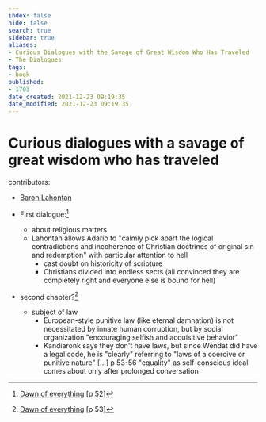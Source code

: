 ```yaml
---
index: false
hide: false
search: true
sidebar: true
aliases:
- Curious Dialogues with the Savage of Great Wisdom Who Has Traveled
- The Dialogues
tags:
- book
published:
- 1703
date_created: 2021-12-23 09:19:35
date_modified: 2021-12-23 09:19:35
---
```


# Curious dialogues with a savage of great wisdom who has traveled

contributors:
- [Baron Lahontan](Lahontan.md)

- First dialogue:[^1]
	- about religious matters
	- Lahontan allows Adario to "calmly pick apart the logical contradictions and incoherence of Christian doctrines of original sin and redemption" with particular attention to hell
		- cast doubt on historicity of scripture
		- Christians divided into endless sects (all convinced they are completely right and everyone else is bound for hell)
- second chapter?[^2]
	- subject of law
		- European-style punitive law (like eternal damnation) is not necessitated by innate human corruption, but by social organization "encouraging selfish and acquisitive behavior"
		- Kandiaronk says they don't have laws, but since Wendat did have a legal code, he is "clearly" referring to "laws of a coercive or punitive nature"
[...] p 53-56
"equality" as self-conscious ideal comes about only after prolonged conversation




[^1]: [Dawn of everything](dawn_of_everything_graeber_wengrow.md) [p 52]
[^2]: [Dawn of everything](dawn_of_everything_graeber_wengrow.md) [p 53]